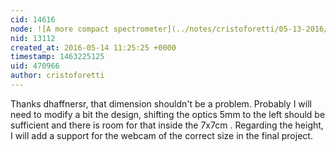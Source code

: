 ```yaml
---
cid: 14616
node: ![A more compact spectrometer](../notes/cristoforetti/05-13-2016/a-more-compact-spectrometer)
nid: 13112
created_at: 2016-05-14 11:25:25 +0000
timestamp: 1463225125
uid: 470966
author: cristoforetti
---
```


Thanks dhaffnersr, that dimension shouldn't be a problem.  Probably I will need to modify a bit the design, shifting the optics 5mm to the left should be sufficient and there is room for that inside the 7x7cm . Regarding the height, I will add a support for the webcam of the correct size in the final project.